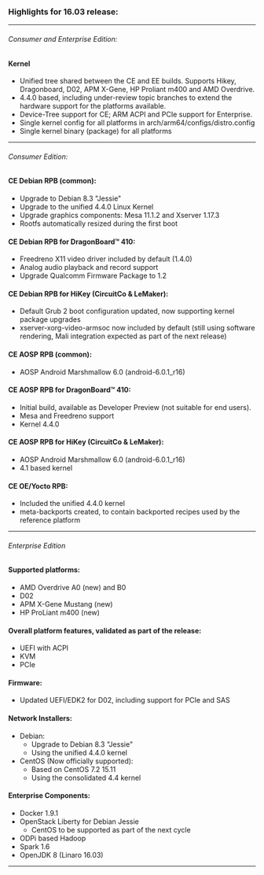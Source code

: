### Highlights for 16.03 release:

***

###### Consumer and Enterprise Edition:
#### Kernel
- Unified tree shared between the CE and EE builds. Supports Hikey, Dragonboard, D02, APM X-Gene, HP Proliant m400 and AMD Overdrive.
- 4.4.0 based, including under-review topic branches to extend the hardware support for the platforms available.
- Device-Tree support for CE; ARM ACPI and PCIe support for Enterprise.
- Single kernel config for all platforms in arch/arm64/configs/distro.config
- Single kernel binary (package) for all platforms

***

###### Consumer Edition:

#### CE Debian RPB (common):
- Upgrade to Debian 8.3 "Jessie"
- Upgrade to the unified 4.4.0 Linux Kernel
- Upgrade graphics components: Mesa 11.1.2 and Xserver 1.17.3
- Rootfs automatically resized during the first boot

#### CE Debian RPB for DragonBoard™ 410:
- Freedreno X11 video driver included by default (1.4.0)
- Analog audio playback and record support
- Upgrade Qualcomm Firmware Package to 1.2

#### CE Debian RPB for HiKey (CircuitCo & LeMaker):
- Default Grub 2 boot configuration updated, now supporting kernel package upgrades
- xserver-xorg-video-armsoc now included by default (still using software rendering, Mali integration expected as part of the next release) 

#### CE AOSP RPB (common):
- AOSP Android Marshmallow 6.0 (android-6.0.1_r16) 

#### CE AOSP RPB for DragonBoard™ 410:
- Initial build, available as Developer Preview (not suitable for end users).
- Mesa and Freedreno support
- Kernel 4.4.0  

#### CE AOSP RPB for HiKey (CircuitCo & LeMaker):
- AOSP Android Marshmallow 6.0 (android-6.0.1_r16)
- 4.1 based kernel 

#### CE OE/Yocto RPB:
- Included the unified 4.4.0 kernel
- meta-backports created, to contain backported recipes used by the reference platform

***

###### Enterprise Edition

#### Supported platforms:

- AMD Overdrive A0 (new) and B0
- D02 
- APM X-Gene Mustang (new)
- HP ProLiant m400 (new) 

#### Overall platform features, validated as part of the release:

- UEFI with ACPI
- KVM
- PCIe 

#### Firmware:

- Updated UEFI/EDK2 for D02, including support for PCIe and SAS 

#### Network Installers:

- Debian:
   - Upgrade to Debian 8.3 "Jessie"
   - Using the unified 4.4.0 kernel
- CentOS (Now officially supported):
   - Based on CentOS 7.2 15.11
   - Using the consolidated 4.4 kernel

#### Enterprise Components:

- Docker 1.9.1
- OpenStack Liberty for Debian Jessie
   - CentOS to be supported as part of the next cycle
- ODPi based Hadoop
- Spark 1.6
- OpenJDK 8 (Linaro 16.03)

***
